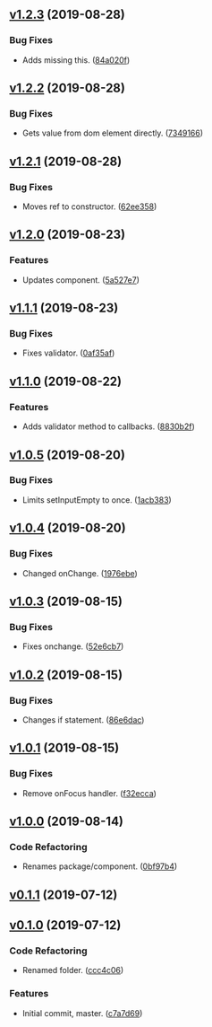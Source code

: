 <a name="v1.2.3"></a>
## [v1.2.3](https://github.com/alexseitsinger/react-simple-input/compare/v1.2.2...v1.2.3) (2019-08-28)

### Bug Fixes
- Adds missing this. ([84a020f](https://github.com/alexseitsinger/react-simple-input/commit/84a020fb4d716fb12ff6d8829a618fe15ac9c435))


<a name="v1.2.2"></a>
## [v1.2.2](https://github.com/alexseitsinger/react-simple-input/compare/v1.2.1...v1.2.2) (2019-08-28)

### Bug Fixes
- Gets value from dom element directly. ([7349166](https://github.com/alexseitsinger/react-simple-input/commit/734916690fb615231878688c7b7dd40607065aa8))


<a name="v1.2.1"></a>
## [v1.2.1](https://github.com/alexseitsinger/react-simple-input/compare/v1.2.0...v1.2.1) (2019-08-28)

### Bug Fixes
- Moves ref to constructor. ([62ee358](https://github.com/alexseitsinger/react-simple-input/commit/62ee3586f74531747bb3c4e4dfdce88a70a7dac6))


<a name="v1.2.0"></a>
## [v1.2.0](https://github.com/alexseitsinger/react-simple-input/compare/v1.1.1...v1.2.0) (2019-08-23)

### Features
- Updates component. ([5a527e7](https://github.com/alexseitsinger/react-simple-input/commit/5a527e7a3d9315d69a43d1b822ff127aee7b40a2))


<a name="v1.1.1"></a>
## [v1.1.1](https://github.com/alexseitsinger/react-simple-input/compare/v1.1.0...v1.1.1) (2019-08-23)

### Bug Fixes
- Fixes validator. ([0af35af](https://github.com/alexseitsinger/react-simple-input/commit/0af35af5f9d37f543c4b0e6c06cb2d13bae629cb))


<a name="v1.1.0"></a>
## [v1.1.0](https://github.com/alexseitsinger/react-simple-input/compare/v1.0.5...v1.1.0) (2019-08-22)

### Features
- Adds validator method to callbacks. ([8830b2f](https://github.com/alexseitsinger/react-simple-input/commit/8830b2fb597fe47075a6bf3632deeb5c54bb6135))


<a name="v1.0.5"></a>
## [v1.0.5](https://github.com/alexseitsinger/react-simple-input/compare/v1.0.4...v1.0.5) (2019-08-20)

### Bug Fixes
- Limits setInputEmpty to once. ([1acb383](https://github.com/alexseitsinger/react-simple-input/commit/1acb38365e5a0abb5b59597736f85a34cf7fcaee))


<a name="v1.0.4"></a>
## [v1.0.4](https://github.com/alexseitsinger/react-simple-input/compare/v1.0.3...v1.0.4) (2019-08-20)

### Bug Fixes
- Changed onChange. ([1976ebe](https://github.com/alexseitsinger/react-simple-input/commit/1976ebe8ecf1520a98e4ebea85918a724769a5ad))


<a name="v1.0.3"></a>
## [v1.0.3](https://github.com/alexseitsinger/react-simple-input/compare/v1.0.2...v1.0.3) (2019-08-15)

### Bug Fixes
- Fixes onchange. ([52e6cb7](https://github.com/alexseitsinger/react-simple-input/commit/52e6cb71110ea96d6b82fccc8e8f5cede9003aa9))


<a name="v1.0.2"></a>
## [v1.0.2](https://github.com/alexseitsinger/react-simple-input/compare/v1.0.1...v1.0.2) (2019-08-15)

### Bug Fixes
- Changes if statement. ([86e6dac](https://github.com/alexseitsinger/react-simple-input/commit/86e6dacdd10eca4f9950d9fecb1d22744f83032f))


<a name="v1.0.1"></a>
## [v1.0.1](https://github.com/alexseitsinger/react-simple-input/compare/v1.0.0...v1.0.1) (2019-08-15)

### Bug Fixes
- Remove onFocus handler. ([f32ecca](https://github.com/alexseitsinger/react-simple-input/commit/f32ecca18d88aa1ec86ed29d61db6b9b66b909c6))


<a name="v1.0.0"></a>
## [v1.0.0](https://github.com/alexseitsinger/react-simple-input/compare/v0.1.1...v1.0.0) (2019-08-14)

### Code Refactoring
- Renames package/component. ([0bf97b4](https://github.com/alexseitsinger/react-simple-input/commit/0bf97b41bff604207c6fc1d822d32e4981cdeb9e))


<a name="v0.1.1"></a>
## [v0.1.1](https://github.com/alexseitsinger/react-simple-input/compare/v0.1.0...v0.1.1) (2019-07-12)


<a name="v0.1.0"></a>
## [v0.1.0](https://github.com/alexseitsinger/react-simple-input/compare/070de5e9d5f05b1eb9449a6daec2c4a92e780c6d...v0.1.0) (2019-07-12)

### Code Refactoring
- Renamed folder. ([ccc4c06](https://github.com/alexseitsinger/react-simple-input/commit/ccc4c06a06b41bbfb06cd48fe0d8e0f57ee47a4e))

### Features
- Initial commit, master. ([c7a7d69](https://github.com/alexseitsinger/react-simple-input/commit/c7a7d69b404fbf3f37923605eff9b2fd79ff8f70))


